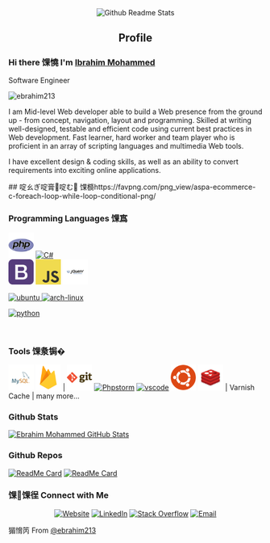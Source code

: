 <p align="center">
 <img width="100px" src="https://res.cloudinary.com/anuraghazra/image/upload/v1594908242/logo_ccswme.svg" align="center" alt="Github Readme Stats" />
 <h2 align="center">Profile</h2>
</p>

### Hi there 馃憢 I'm [Ibrahim Mohammed](https://.com.np)

 
Software Engineer 

<img src="https://komarev.com/ghpvc/?username=ebrahim213" alt="ebrahim213" />

<div>
 <p>
I am Mid-level Web developer able to build a Web presence from the ground up - from concept, navigation, layout and programming. Skilled at writing well-designed, testable and efficient code using current best practices in Web development. Fast learner, hard worker and team player who is proficient in an array of scripting languages and multimedia Web tools.

I have excellent design & coding skills, as well as an ability to convert requirements into exciting online applications.
</p>
</div>
 ## 啶ㄠぎ啶膏啶む 馃檹https://favpng.com/png_view/aspa-ecommerce-c-foreach-loop-while-loop-conditional-png/

        
### Programming Languages 馃寪

[<img src="https://raw.githubusercontent.com/github/explore/80688e429a7d4ef2fca1e82350fe8e3517d3494d/topics/php/php.png" alt="php" width="50">](https://php.net/) 
[<img src="https://raw.githubusercontent.com/github/explore/80688e429a7d4ef2fca1e82350fe8e3517d3494d/topics/c#/c#.png" alt="C#" width="50">](https://c-sharpcorner.com/)  
[<img src="https://raw.githubusercontent.com/github/explore/80688e429a7d4ef2fca1e82350fe8e3517d3494d/topics/bootstrap/bootstrap.png" alt="Bootstrap" width="50">](https://getbootstrap.com/) 
[<img src="https://raw.githubusercontent.com/github/explore/80688e429a7d4ef2fca1e82350fe8e3517d3494d/topics/javascript/javascript.png" alt="jQuery" width="50">](https://jquery.com/) 
[<img src="https://raw.githubusercontent.com/github/explore/80688e429a7d4ef2fca1e82350fe8e3517d3494d/topics/jquery/jquery.png" alt="jQuery" width="50">](https://jquery.com/)

 <a href="https://github.com/ebrahim213">
<img src="https://img.shields.io/badge/ubuntu-f7873b.svg?style=for-the badge&logo=ubuntu&labelColor=ffffff&logoColor=f7873b" alt="ubuntu">
</a>
<a href="https://raw.githubusercontent.com/github/explore"><img src="https://img.shields.io/badge/arch-0066cc.svg?style=for-the-badge&logo=arch-linux&logoColor=0066cc&labelColor=ffffff" alt="arch-linux"></a>


<a href="https://raw.githubusercontent.com/github/explore"><img src="https://img.shields.io/badge/python-ffcc00.svg?style=for-the-badge&logo=python&logoColor=0066cc&labelColor=ffffff" alt="python"></a>

<br>

### Tools 馃洜锔�

[<img src="https://raw.githubusercontent.com/github/explore/80688e429a7d4ef2fca1e82350fe8e3517d3494d/topics/mysql/mysql.png" alt="mysql" width="50">](https://www.mysql.com/) 
[<img src="https://raw.githubusercontent.com/github/explore/80688e429a7d4ef2fca1e82350fe8e3517d3494d/topics/firebase/firebase.png" alt="firebase" width="50">](https://firebase.google.com/) | [<img src="https://raw.githubusercontent.com/github/explore/80688e429a7d4ef2fca1e82350fe8e3517d3494d/topics/git/git.png" alt="Git" width="50">](https://git-scm.com/) 
[<img src="https://logonoid.com/images/phpstorm-logo.png" alt="Phpstorm" width="50">](https://www.jetbrains.com/phpstorm/) 
[<img src="https://upload.wikimedia.org/wikipedia/commons/thumb/2/2d/Visual_Studio_Code_1.18_icon.svg/1200px-Visual_Studio_Code_1.18_icon.svg.png" alt="vscode" width="50">](https://code.visualstudio.com/)
[<img src="https://raw.githubusercontent.com/github/explore/80688e429a7d4ef2fca1e82350fe8e3517d3494d/topics/ubuntu/ubuntu.png" alt="Ubuntu" width="50">](https://ubuntu.com/) 
[<img src="https://raw.githubusercontent.com/github/explore/80688e429a7d4ef2fca1e82350fe8e3517d3494d/topics/redis/redis.png" alt="Redis" width="50">](https://redis.io/) | Varnish Cache | many more...


### Github Stats

[![Ebrahim Mohammed GitHub Stats](https://github-readme-stats.vercel.app/api?username=ebrahim213&show_icons=true&count_private=true)](https://github.com/ebrahim213)

### Github Repos

[![ReadMe Card](https://github-readme-stats.vercel.app/api/pin/?username=anandmainali&repo=PackageTemplate&show_owner=true)](https://github.com/anandmainali/PackageTemplate)
[![ReadMe Card](https://github-readme-stats.vercel.app/api/pin/?username=anandmainali&repo=Foods-Ecommerce&show_owner=true)](https://github.com/anandmainali/Foods-Ecommerce)

<h3> 馃馃徎 Connect with Me </h3>

<p align="center">
<a href="https://www.anandmainali.com.np" target="_blank"><img alt="Website" src="https://img.shields.io/badge/Website-www.anandmainali.com.np-blue?style=flat&logo=google-chrome"></a>
<a href="https://www.linkedin.com/in/" target="_blank"><img alt="LinkedIn" src="https://img.shields.io/badge/LinkedIn-@anandmainali-blue?style=flat&logo=linkedin"></a>
<a href="https://stackoverflow.com/users/8519896/?tab=profile" target="_blank"><img alt="Stack Overflow" src="https://img.shields.io/badge/Stackoverflow-Anand%20Mainali-blue?style=flat&logo=stackoverflow"></a>
<a href="mailto:ebrahimmahmmed63@gmail.com"><img alt="Email" src="https://img.shields.io/badge/Email-ebrahimmahmmed63@gmail.com-blue?style=flat&logo=gmail"></a>
</p>


猸愶笍 From [@ebrahim213](https://github.com/ebrahim213)
